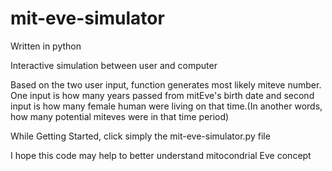 # mit-eve-simulator
Written in python

Interactive simulation between user and computer

Based on the two user input, function generates most likely miteve number. One input is how many years passed from mitEve's birth date and second input is how many female human were living on that time.(In another words, how many potential miteves were in that time period)

While Getting Started, click simply the mit-eve-simulator.py file

I hope this code may help to better understand mitocondrial Eve concept  
